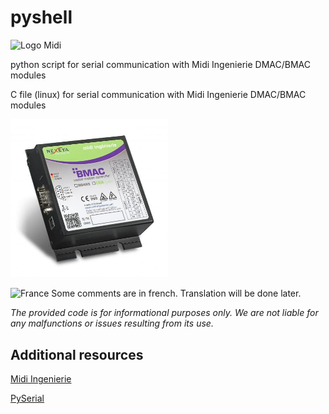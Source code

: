 # pyshell
<img src="https://www.midi-ingenierie.com/wp-content/uploads/2021/02/cropped-logo_midi_ingenierie2021.png" alt="Logo Midi" style="width:25%;">


python script for serial communication with Midi Ingenierie DMAC/BMAC modules

C file (linux) for serial communication with Midi Ingenierie DMAC/BMAC modules

<img src="Bmac-b-carre-500x503.jpg" alt="photo bmac" width="50%">



![France](https://raw.githubusercontent.com/stevenrskelton/flag-icon/master/png/16/country-4x3/fr.png "France") Some comments are in french. Translation will be done later.

*The provided code is for informational purposes only. We are not liable for any malfunctions or issues resulting from its use.*

## Additional resources

[Midi Ingenierie](https://www.midi-ingenierie.com)

[PySerial](https://pypi.org/project/pyserial/)
